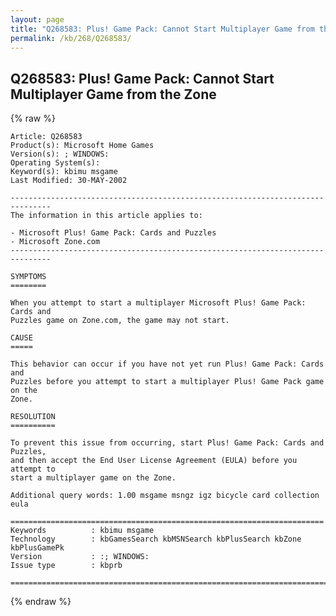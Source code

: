 ```yaml
---
layout: page
title: "Q268583: Plus! Game Pack: Cannot Start Multiplayer Game from the Zone"
permalink: /kb/268/Q268583/
---
```


## Q268583: Plus! Game Pack: Cannot Start Multiplayer Game from the Zone

{% raw %}

	Article: Q268583
	Product(s): Microsoft Home Games
	Version(s): ; WINDOWS:
	Operating System(s): 
	Keyword(s): kbimu msgame
	Last Modified: 30-MAY-2002
	
	-------------------------------------------------------------------------------
	The information in this article applies to:
	
	- Microsoft Plus! Game Pack: Cards and Puzzles 
	- Microsoft Zone.com 
	-------------------------------------------------------------------------------
	
	SYMPTOMS
	========
	
	When you attempt to start a multiplayer Microsoft Plus! Game Pack: Cards and
	Puzzles game on Zone.com, the game may not start.
	
	CAUSE
	=====
	
	This behavior can occur if you have not yet run Plus! Game Pack: Cards and
	Puzzles before you attempt to start a multiplayer Plus! Game Pack game on the
	Zone.
	
	RESOLUTION
	==========
	
	To prevent this issue from occurring, start Plus! Game Pack: Cards and Puzzles,
	and then accept the End User License Agreement (EULA) before you attempt to
	start a multiplayer game on the Zone.
	
	Additional query words: 1.00 msgame msngz igz bicycle card collection eula
	
	======================================================================
	Keywords          : kbimu msgame 
	Technology        : kbGamesSearch kbMSNSearch kbPlusSearch kbZone kbPlusGamePk
	Version           : :; WINDOWS:
	Issue type        : kbprb
	
	=============================================================================
	

{% endraw %}
